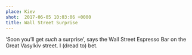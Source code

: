 ```yaml
---
place: Kiev
shot:  2017-06-05 10:03:06 +0000
title: Wall Street Surprise
---
```


‘Soon you’ll get _such_ a surprise’, says the Wall Street Espresso Bar on the Great Vasylkiv street. I (dread to) bet.

